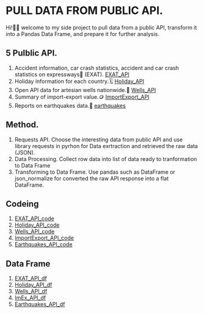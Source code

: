 # PULL DATA FROM PUBLIC API.
Hi!👋🏼 welcome to my side project to pull data from a public API, transform it into a Pandas Data Frame, and prepare it for further analysis.
## 5 Pulblic API.
1. Accident information, car crash statistics, accident and car crash statistics on expressways🚗 (EXAT).  [EXAT_API](https://data.go.th/dataset/exat-api-document)
2. Holiday information for each country.🗓️ [Holiday_API](https://date.nager.at/)
3. Open API data for artesian wells nationwide.🚿 [Wells_API](https://data.go.th/dataset/open-api)
4. Summary of import-export value.🪙 [ImportExport_API](https://dataservices.mof.go.th/menu6?id=6&page=&freq=year&yf=2567&search_text=)
5. Reports on earthquakes data.🚨 [earthquakes](https://data.tmd.go.th/api/index1.php)
## Method.
1. Requests API. Choose the interesting data from public API and use library requests in pyrhon for Data exrtraction and retrieved the raw data (JSON).
2. Data Processing. Collect row data into list of data ready to tranformation to Data Frame
3. Transforming to Data Frame. Use pandas such as DataFrame or json_normalize for converted the raw API response into a flat DataFrame.
## Codeing
1. [EXAT_API_code](code/get_api_EXAT.py)
2. [Holiday_API_code](code/get_api_holiday.py)
3. [Wells_API_code](code/get_api_wells.py)
4. [ImportExport_API_code](code/get_api_importexport.py)
5. [Earthquakes_API_code](code/get_api_earthquakes.py)
## Data Frame
1. [EXAT_API_df](DataFrame/EXAT_API.csv)
2. [Holiday_API_df](DataFrame/Holiday_API.csv)
3. [Wells_API_df](DataFrame/Wells_API.csv)
4. [ImEx_API_df](DataFrame/ImEx_API.csv)
5. [Earthquakes_API_df](DataFrame/Earthquakes_API.csv)

